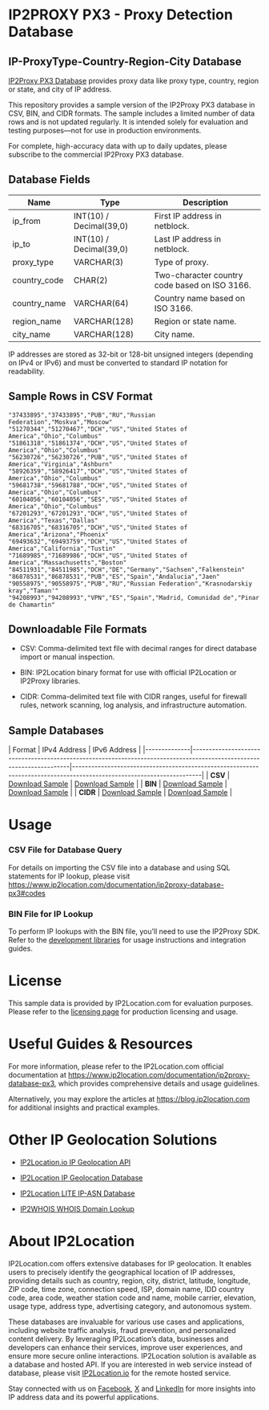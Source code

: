 # IP2PROXY PX3 - Proxy Detection Database

## IP-ProxyType-Country-Region-City Database

[IP2Proxy PX3 Database](https://www.ip2location.com/database/px3-ip-proxytype-country-region-city) provides proxy data like proxy type, country, region or state, and city of IP address.

This repository provides a sample version of the IP2Proxy PX3 database in CSV, BIN, and CIDR formats. The sample includes a limited number of data rows and is not updated regularly. It is intended solely for evaluation and testing purposes—not for use in production environments. 

For complete, high-accuracy data with up to daily updates, please subscribe to the commercial IP2Proxy PX3 database.

## Database Fields

| **Name** | **Type** | **Description** |
| --- | --- | --- |
| ip_from | INT(10)  / Decimal(39,0) | First IP address in netblock. |
| ip_to | INT(10)  / Decimal(39,0) | Last IP address in netblock. |
| proxy_type | VARCHAR(3) | Type of proxy. |
| country_code | CHAR(2) | Two-character country code based on ISO 3166. |
| country_name | VARCHAR(64) | Country name based on ISO 3166. |
| region_name | VARCHAR(128) | Region or state name. |
| city_name | VARCHAR(128) | City name. |

IP addresses are stored as 32-bit or 128-bit unsigned integers (depending on IPv4 or IPv6) and must be converted to standard IP notation for readability.

## Sample Rows in CSV Format
```csv
"37433895","37433895","PUB","RU","Russian Federation","Moskva","Moscow"
"51270344","51270467","DCH","US","United States of America","Ohio","Columbus"
"51861318","51861374","DCH","US","United States of America","Ohio","Columbus"
"56230726","56230726","PUB","US","United States of America","Virginia","Ashburn"
"58926359","58926417","DCH","US","United States of America","Ohio","Columbus"
"59681738","59681788","DCH","US","United States of America","Ohio","Columbus"
"60104056","60104056","SES","US","United States of America","Ohio","Columbus"
"67201293","67201293","DCH","US","United States of America","Texas","Dallas"
"68316705","68316705","DCH","US","United States of America","Arizona","Phoenix"
"69493632","69493759","DCH","US","United States of America","California","Tustin"
"71689985","71689986","DCH","US","United States of America","Massachusetts","Boston"
"84511931","84511985","DCH","DE","Germany","Sachsen","Falkenstein"
"86878531","86878531","PUB","ES","Spain","Andalucia","Jaen"
"90558975","90558975","PUB","RU","Russian Federation","Krasnodarskiy kray","Taman'"
"94208993","94208993","VPN","ES","Spain","Madrid, Comunidad de","Pinar de Chamartin"
```

## Downloadable File Formats

- CSV: Comma-delimited text file with decimal ranges for direct database import or manual inspection.

- BIN: IP2Location binary format for use with official IP2Location or IP2Proxy libraries.

- CIDR: Comma-delimited text file with CIDR ranges, useful for firewall rules, network scanning, log analysis, and infrastructure automation.

## Sample Databases

| Format       | IPv4 Address
| IPv6 Address                                                                                                          |
|--------------|----------------------------------------------------------------------------------------------------------------------|----------------------------------------------------------------------------------------------------------------------|
| **CSV**      | [Download Sample](https://github.com/ip2location/sample-databases/tree/main/IP2Proxy/PX3/ip2proxy-px3-sample.ipv4.csv) | [Download Sample](https://github.com/ip2location/sample-databases/tree/main/IP2Proxy/PX3/ip2proxy-px3-sample.ipv6.csv) |
| **BIN**      | [Download Sample](https://github.com/ip2location/sample-databases/tree/main/IP2Proxy/PX3/ip2proxy-px3-sample.ipv4.bin) | [Download Sample](https://github.com/ip2location/sample-databases/tree/main/IP2Proxy/PX3/ip2proxy-px3-sample.ipv6.bin) |
| **CIDR**     | [Download Sample](https://github.com/ip2location/sample-databases/tree/main/IP2Proxy/PX3/ip2proxy-px3-sample.ipv4.cidr.csv) | [Download Sample](https://github.com/ip2location/sample-databases/tree/main/IP2Proxy/PX3/ip2proxy-px3-sample.ipv6.cidr.csv) |



# Usage

### CSV File for Database Query

For details on importing the CSV file into a database and using SQL statements for IP lookup, please visit [](https://xxxxx)<https://www.ip2location.com/documentation/ip2proxy-database-px3#codes>

### BIN File for IP Lookup

To perform IP lookups with the BIN file, you’ll need to use the IP2Proxy SDK. Refer to the [development libraries](https://www.ip2location.com/development-libraries/?tab=ip2proxy) for usage instructions and integration guides.

# License

This sample data is provided by IP2Location.com for evaluation purposes. Please refer to the [licensing page](https://www.ip2location.com/licensing) for production licensing and usage.

# Useful Guides & Resources

For more information, please refer to the IP2Location.com official documentation at <https://www.ip2location.com/documentation/ip2proxy-database-px3>, which provides comprehensive details and usage guidelines.

Alternatively, you may explore the articles at <https://blog.ip2location.com> for additional insights and practical examples.

# Other IP Geolocation Solutions

- [IP2Location.io IP Geolocation API](https://www.ip2location.io)

- [IP2Location IP Geolocation Database](https://www.ip2location.com/database/ip2location)

- [IP2Location LITE IP-ASN Database](https://lite.ip2location.com/database-asn)

- [IP2WHOIS WHOIS Domain Lookup](https://www.ip2whois.com/)

# About IP2Location

IP2Location.com offers extensive databases for IP geolocation. It enables users to precisely identify the geographical location of IP addresses, providing details such as country, region, city, district, latitude, longitude, ZIP code, time zone, connection speed, ISP, domain name, IDD country code, area code, weather station code and name, mobile carrier, elevation, usage type, address type, advertising category, and autonomous system.

These databases are invaluable for various use cases and applications, including website traffic analysis, fraud prevention, and personalized content delivery. By leveraging IP2Location’s data, businesses and developers can enhance their services, improve user experiences, and ensure more secure online interactions. IP2Location solution is available as a database and hosted API. If you are interested in web service instead of database, please visit [IP2Location.io](https://www.ip2location.io) for the remote hosted service.

Stay connected with us on [Facebook](https://www.facebook.com/ip2location), [X](https://x.com/ip2location) and [LinkedIn](https://www.linkedin.com/company/ip2location) for more insights into IP address data and its powerful applications.
